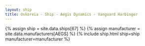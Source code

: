 ```yaml
---
layout: ship
title: Oskoreia - Ship - Aegis Dynamics - Vanguard Harbinger
---
```

{% assign ship = site.data.ships[67] %}
{% assign manufacturer = site.data.manufacturers[AEGS] %}
{% include ship.html ship=ship manufacturer=manufacturer %}
